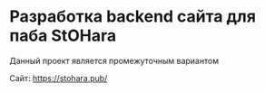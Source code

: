 # Разработка backend сайта для паба StOHara

Данный проект является промежуточным вариантом

Сайт: https://stohara.pub/
